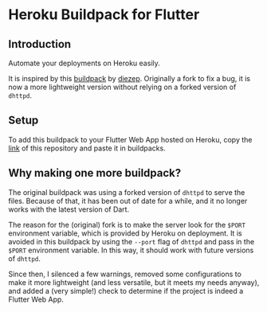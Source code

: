 # Heroku Buildpack for Flutter

## Introduction

Automate your deployments on Heroku easily.

It is inspired by this [buildpack](https://github.com/diezep/heroku-buildpack-flutter) by [diezep](https://github.com/diezep). Originally a fork to fix a bug, it is now a more lightweight version without relying on a forked version of `dhttpd`.

## Setup

To add this buildpack to your Flutter Web App hosted on Heroku, copy the [link](TODO) of this repository and paste it in buildpacks.

## Why making one more buildpack?

The original buildpack was using a forked version of `dhttpd` to serve the files. Because of that, it has been out of date for a while, and it no longer works with the latest version of Dart.

The reason for the (original) fork is to make the server look for the `$PORT` environment variable, which is provided by Heroku on deployment. It is avoided in this buildpack by using the `--port` flag of `dhttpd` and pass in the `$PORT` environment variable. In this way, it should work with future versions of `dhttpd`.

Since then, I silenced a few warnings, removed some configurations to make it more lightweight (and less versatile, but it meets my needs anyway), and added a (very simple!) check to determine if the project is indeed a Flutter Web App.
